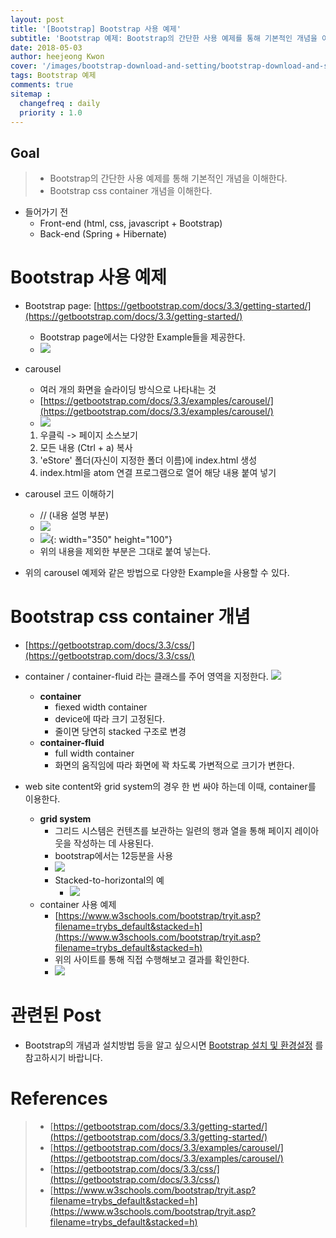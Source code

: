 ```yaml
---
layout: post
title: '[Bootstrap] Bootstrap 사용 예제'
subtitle: 'Bootstrap 예제: Bootstrap의 간단한 사용 예제를 통해 기본적인 개념을 이해한다.'
date: 2018-05-03
author: heejeong Kwon
cover: '/images/bootstrap-download-and-setting/bootstrap-download-and-setting-main.png'
tags: Bootstrap 예제
comments: true
sitemap :
  changefreq : daily
  priority : 1.0
---
```



## Goal
> - Bootstrap의 간단한 사용 예제를 통해 기본적인 개념을 이해한다.
> - Bootstrap css container 개념을 이해한다.


* 들어가기 전
  * Front-end (html, css, javascript + Bootstrap)
  * Back-end (Spring + Hibernate)


# Bootstrap 사용 예제
* Bootstrap page: [https://getbootstrap.com/docs/3.3/getting-started/](https://getbootstrap.com/docs/3.3/getting-started/)
  * Bootstrap page에서는 다양한 Example들을 제공한다.
  * ![](/images/bootstrap-example/bootstrap-example.png)

* carousel
  * 여러 개의 화면을 슬라이딩 방식으로 나타내는 것
  * [https://getbootstrap.com/docs/3.3/examples/carousel/](https://getbootstrap.com/docs/3.3/examples/carousel/)
  * ![](/images/bootstrap-example/bootstrap-examples-carousel.png)

  1. 우클릭 -> 페이지 소스보기
  2. 모든 내용 (Ctrl + a) 복사
  3. 'eStore' 폴더(자신이 지정한 폴더 이름)에 index.html 생성
  4. index.html을 atom 연결 프로그램으로 열어 해당 내용 붙여 넣기

* carousel 코드 이해하기
  * // (내용 설명 부분)
  * ![](/images/bootstrap-example/bootstrap-example-tip.png)
  * ![](/images/bootstrap-example/bootstrap-example-tip4.png){: width="350" height="100"}
  * 위의 내용을 제외한 부분은 그대로 붙여 넣는다.

* 위의 carousel 예제와 같은 방법으로 다양한 Example을 사용할 수 있다.


# Bootstrap css container 개념
  * [https://getbootstrap.com/docs/3.3/css/](https://getbootstrap.com/docs/3.3/css/)

  * container / container-fluid 라는 클래스를 주어 영역을 지정한다.
  ![](/images/bootstrap-example/bootstrap-containers.png)
    * **container**
      * fiexed width container
      * device에 따라 크기 고정된다.
      * 줄이면 당연히 stacked 구조로 변경
    * **container-fluid**
      * full width container
      * 화면의 움직임에 따라 화면에 꽉 차도록 가변적으로 크기가 변한다.

  * web site content와 grid system의 경우 한 번 싸야 하는데 이때, container를 이용한다.
    * **grid system**
      * 그리드 시스템은 컨텐츠를 보관하는 일련의 행과 열을 통해 페이지 레이아웃을 작성하는 데 사용된다.
      * bootstrap에서는 12등분을 사용
      * ![](/images/bootstrap-example/grid-options.png)
      * Stacked-to-horizontal의 예
        * ![](/images/bootstrap-example/stacked-to-horizontal-example.png)
    * container 사용 예제
      * [https://www.w3schools.com/bootstrap/tryit.asp?filename=trybs_default&stacked=h](https://www.w3schools.com/bootstrap/tryit.asp?filename=trybs_default&stacked=h)
      * 위의 사이트를 통해 직접 수행해보고 결과를 확인한다.
      * ![](/images/bootstrap-example/bootstrap-containers-example.png)



# 관련된 Post
* Bootstrap의 개념과 설치방법 등을 알고 싶으시면 [Bootstrap 설치 및 환경설정](https://gmlwjd9405.github.io/2018/05/02/bootstrap-download-and-setting.html) 를 참고하시기 바랍니다.


# References
> - [https://getbootstrap.com/docs/3.3/getting-started/](https://getbootstrap.com/docs/3.3/getting-started/)
> - [https://getbootstrap.com/docs/3.3/examples/carousel/](https://getbootstrap.com/docs/3.3/examples/carousel/)
> - [https://getbootstrap.com/docs/3.3/css/](https://getbootstrap.com/docs/3.3/css/)
> - [https://www.w3schools.com/bootstrap/tryit.asp?filename=trybs_default&stacked=h](https://www.w3schools.com/bootstrap/tryit.asp?filename=trybs_default&stacked=h)
